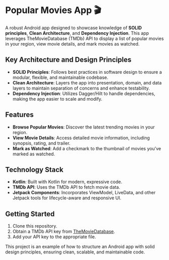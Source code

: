 # Popular Movies App 🎬

A robust Android app designed to showcase knowledge of **SOLID principles**, **Clean Architecture**, and **Dependency Injection**. This app leverages TheMovieDatabase (TMDb) API to display a list of popular movies in your region, view movie details, and mark movies as watched.

## Key Architecture and Design Principles
- **SOLID Principles**: Follows best practices in software design to ensure a modular, flexible, and maintainable codebase.
- **Clean Architecture**: Layers the app into presentation, domain, and data layers to maintain separation of concerns and enhance testability.
- **Dependency Injection**: Utilizes Dagger/Hilt to handle dependencies, making the app easier to scale and modify.

## Features
- **Browse Popular Movies**: Discover the latest trending movies in your region.
- **View Movie Details**: Access detailed movie information, including synopsis, rating, and trailer.
- **Mark as Watched**: Add a checkmark to the thumbnail of movies you’ve marked as watched.

## Technology Stack
- **Kotlin**: Built with Kotlin for modern, expressive code.
- **TMDb API**: Uses the TMDb API to fetch movie data.
- **Jetpack Components**: Incorporates ViewModel, LiveData, and other Jetpack tools for lifecycle-aware and responsive UI.

## Getting Started
1. Clone this repository.
2. Obtain a TMDb API key from [TheMovieDatabase](https://www.themoviedb.org/).
3. Add your API key to the appropriate file.

This project is an example of how to structure an Android app with solid design principles, ensuring clean, scalable, and maintainable code.
